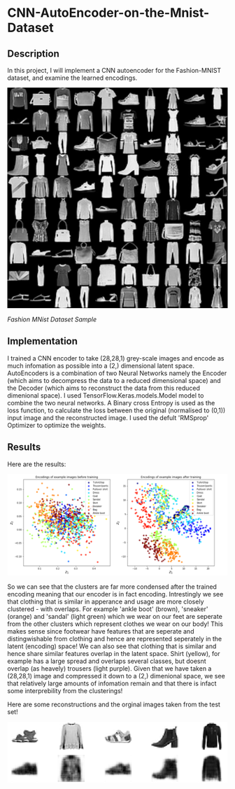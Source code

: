 # CNN-AutoEncoder-on-the-Mnist-Dataset

## Description
In this project, I will implement a CNN autoencoder for the Fashion-MNIST dataset, and examine the learned encodings.

![](Fashion-MNIST-dataset.jpeg)

*Fashion MNist Dataset Sample*

## Implementation
I trained a CNN encoder to take (28,28,1) grey-scale images and encode as much infomation as possible into a (2,) dimensional latent space. AutoEncoders is a combination of two Neural Networks namely the Encoder (which aims to decompress the data to a reduced dimensional space) and the Decoder (which aims to reconstruct the data from this reduced dimenional space). I used TensorFlow.Keras.models.Model model to combine the two neural networks. A Binary cross Entropy is used as the loss function, to calculate the loss between the original (normalised to (0,1)) input image and the reconstructed image. I used the defult 'RMSprop' Optimizer to optimize the weights. 

## Results
Here are the results:

![](encoding-results.png)

So we can see that the clusters are far more condensed after the trained encoding meaning that our encoder is in fact encoding. Intrestingly we see that clothing that is similar in apperance and usage are more closely clustered - with overlaps. For example 'ankle boot' (brown), 'sneaker' (orange) and 'sandal' (light green) which we wear on our feet are seperate from the other clusters which represent clothes we wear on our body! This makes sense since footwear have features that are seperate and distingwishable from clothing and hence are represented seperately in the latent (encoding) space! We can also see that clothing that is similar and hence share similar features overlap in the latent space. Shirt (yellow), for example has a large spread and overlaps several classes, but doesnt overlap (as heavely) trousers (light purple).
Given that we have taken a (28,28,1) image and compressed it down to a (2,) dimenional space, we see that relatively large amounts of infomation remain and that there is infact some interprebility from the clusterings!

Here are some reconstructions and the orginal images taken from the test set! 

![](Examples%20of%20reconstructions%20.png) 
